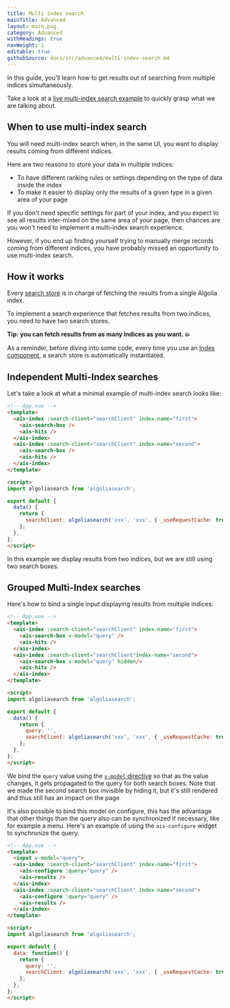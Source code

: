 ```yaml
---
title: Multi index search
mainTitle: Advanced
layout: main.pug
category: Advanced
withHeadings: true
navWeight: 1
editable: true
githubSource: docs/src/advanced/multi-index-search.md
---
```


In this guide, you'll learn how to get results out of searching from multiple indices simultaneously.

Take a look at a [live multi-index search example](examples/multi-index-search.html) to quickly grasp what we are talking about.

## When to use multi-index search

You will need multi-index search when, in the same UI, you want to display results coming from different indices.

Here are two reasons to store your data in multiple indices:

- To have different ranking rules or settings depending on the type of data inside the index
- To make it easier to display only the results of a given type in a given area of your page

If you don't need specific settings for part of your index, and you expect to see all results inter-mixed on the same area of your page, then chances are you won't need to implement a multi-index search experience.

However, if you end up finding yourself trying to manually merge records coming from different indices, you have probably missed an opportunity to use multi-index search.

## How it works

Every [search store](getting-started/search-store.html) is in charge of fetching the results from a single
Algolia index.

To implement a search experience that fetches results from two indices,
you need to have two search stores.

**Tip: you can fetch results from as many indices as you want. 💥**

As a reminder, before diving into some code, every time you use an [Index
component](components/index.html), a search store is automatically instantiated.

## Independent Multi-Index searches

Let's take a look at what a minimal example of multi-index search looks like:

```html
<!-- App.vue -->
<template>
  <ais-index :search-client="searchClient" index-name="first">
    <ais-search-box />
    <ais-hits />
  </ais-index>
  <ais-index :search-client="searchClient" index-name="second">
    <ais-search-box />
    <ais-hits />
  </ais-index>
</template>

<script>
import algoliasearch from 'algoliasearch';

export default {
  data() {
    return {
      searchClient: algoliasearch('xxx', 'xxx', { _useRequestCache: true }),
    };
  },
};
</script>
```

In this example we display results from two indices, but we are still using two search boxes.

## Grouped Multi-Index searches

Here's how to bind a single input displaying results from multiple indices:

```html
<!-- App.vue -->
<template>
  <ais-index :search-client="searchClient" index-name="first">
    <ais-search-box v-model="query" />
    <ais-hits />
  </ais-index>
  <ais-index :search-client="searchClient"index-name="second">
    <ais-search-box v-model="query" hidden/>
    <ais-hits />
  </ais-index>
</template>

<script>
import algoliasearch from 'algoliasearch';

export default {
  data() {
    return {
      query: '',
      searchClient: algoliasearch('xxx', 'xxx', { _useRequestCache: true }),
    };
  },
};
</script>
```

We bind the `query` value using the [`v-model` directive](https://vuejs.org/v2/guide/forms.html#v-model-with-Components) so that as the value changes, it gets propagated to the query for both search boxes. Note that we made the second search box invisible by hiding it, but it's still rendered and thus still has an impact on the page

It's also possible to bind this model on configure, this has the advantage that other things than the query also can be synchronized if necessary, like for example a menu. Here's an example of using the `ais-configure` widget to synchronize the query.

```html
<!-- App.vue -->
<template>
  <input v-model="query">
  <ais-index :search-client="searchClient" index-name="first">
    <ais-configure :query="query" />
    <ais-results />
  </ais-index>
  <ais-index :search-client="searchClient" index-name="second">
    <ais-configure :query="query" />
    <ais-results />
  </ais-index>
</template>

<script>
import algoliasearch from 'algoliasearch';

export default {
  data: function() {
    return {
      query: '',
      searchClient: algoliasearch('xxx', 'xxx', { _useRequestCache: true }),
    };
  },
};
</script>
```
